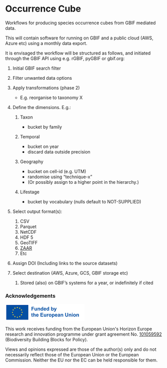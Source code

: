 # Occurrence Cube

Workflows for producing species occurrence cubes from GBIF mediated data.

This will contain software for running on GBIF and a public cloud (AWS, Azure etc) using a monthly data export.

It is envisaged the workflow will be structured as follows, and initiated through the GBIF API using e.g. rGBIF, pyGBIF or gbif.org:

1. Initial GBIF search filter

2. Filter unwanted data options

3. Apply transformations (phase 2)

    * E.g. reorganise to taxonomy X

4. Define the dimensions. E.g.:

    1. Taxon

       * bucket by family

    2. Temporal

       * bucket on year
       * discard data outside precision

    3. Geography

       * bucket on cell-id (e.g. UTM)
       * randomise using “technique-x”
       * (Or possibly assign to a higher point in the hierarchy.)

    4. Lifestage

       * bucket by vocabulary (nulls default to NOT-SUPPLIED)

5. Select output format(s):

    1. CSV
    2. Parquet
    3. NetCDF
    4. HDF 5
    5. GeoTIFF
    6. [ZAAR](https://zarr.readthedocs.io/en/stable/)
    7. Etc

6. Assign DOI (Including links to the source datasets)

7. Select destination (AWS, Azure, GCS, GBIF storage etc)

    1. Stored (also) on GBIF’s systems for a year, or indefinitely if cited

### Acknowledgements

<img src="funded_by_the_eu.png" alt="Funded by the European Union" width="50%">

This work receives funding from the European Union's Horizon Europe research and innovation programme under grant agreement No. [101059592](https://doi.org/10.3030/101059592) (Biodiversity Building Blocks for Policy).

Views and opinions expressed are those of the author(s) only and do not necessarily reflect those of the European Union or the European Commission. Neither the EU nor the EC can be held responsible for them.
